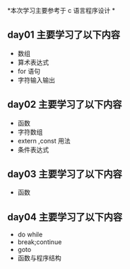 *本次学习主要参考于 c 语言程序设计 *
## day01 主要学习了以下内容
* 数组
* 算术表达式
* for 语句
* 字符输入输出
## day02 主要学习了以下内容
* 函数
* 字符数组
* extern ,const 用法
* 条件表达式
## day03 主要学习了以下内容
* 函数
## day04 主要学习了以下内容
* do while
* break;continue
* goto
* 函数与程序结构
